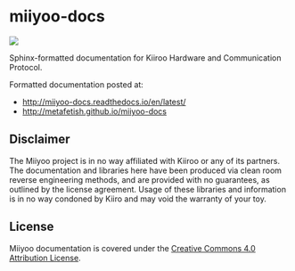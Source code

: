# miiyoo-docs

![](https://readthedocs.org/projects/miiyoo/badge/?version=latest)

Sphinx-formatted documentation for Kiiroo Hardware and Communication Protocol.

Formatted documentation posted at:

- http://miiyoo-docs.readthedocs.io/en/latest/
- http://metafetish.github.io/miiyoo-docs

## Disclaimer

The Miiyoo project is in no way affiliated with Kiiroo or any of its
partners. The documentation and libraries here have been produced via
clean room reverse engineering methods, and are provided with no
guarantees, as outlined by the license agreement. Usage of these
libraries and information is in no way condoned by Kiiro and may void
the warranty of your toy.

## License

Miiyoo documentation is covered under
the
[Creative Commons 4.0 Attribution License](https://creativecommons.org/licenses/by/4.0/).
